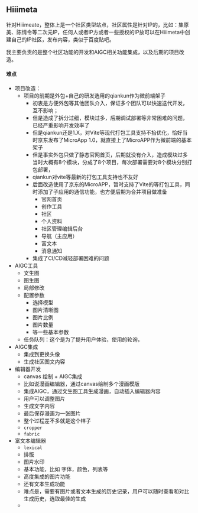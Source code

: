 ## Hiiimeta

针对Hiiimeate，整体上是一个社区类型站点，社区属性是针对IP的，比如：集原美、陈情令等二次元IP，任何人或者IP方或者一些授权的IP放可以在Hiiimeta中创建自己的IP社区，发布内容，类似于百度贴吧。

我主要负责的是整个社区功能的开发和AIGC相关功能集成，以及后期的项目改造。

#### 难点

- 项目改造：
  - 项目的前期是外包+自己的研发选用的qiankun作为微前端架子
    - 初衷是方便外包等其他团队介入，保证多个团队可以快速迭代开发，互不影响；
    - 但是造成了拆分过细，模块过多，后期调试部署等非常困难的问题，已经严重影响开发效率了
    - 但是qiankun还是1.X，对Vite等现代打包工具支持不抬优化，恰好当时京东发布了MicroApp 1.0，就直接上了MicroAPP作为微前端的基本架子
    - 但是事实外包只做了静态官网首页，后期就没有介入，造成模块过多当时大概有8个模块，分成了8个项目，每次部署需要对8个模块分别打包部署，
    - qiankun对vite等最新的打包工具支持也不友好
    - 后面改造使用了京东的MicroAPP，暂时支持了Vite的等打包工具，同时添加了子应用的通信功能，也方便后期为合并项目做准备
      - 官网首页
      - 创作工具
      - 社区
      - 个人资料
      - 社区管理编辑后台
      - 导航（主应用）
      - 富文本
      - 消息通知
    - 集成了CI/CD减轻部署困难的问题
- AIGC工具
  - 文生图
  - 图生图
  - 局部修改
  - 配置参数
    - 选择模型
    - 图片清晰图
    - 图片比例
    - 图片数量
    - 等一些基本参数
  - 任务队列：这个是为了提升用户体验，使用的轮询，
- AIGC集成
  - 集成到更换头像
  - 生成社区图文内容
- 编辑器开发
  - canvas 绘制 + AIGC集成
  - 比如说漫画编辑器，通过canvas绘制多个漫画模版
  - 集成AIGC，通过文生图工具生成漫画，自动插入编辑器内容
  - 用户可以调整图片
  - 生成文字内容
  - 最后保存漫画为一张图片
  - 整个过程差不多就是这个样子
  - `cropper` 
  - `fabric` 
- 富文本编辑器
  - `lexical` 
  - 排版
  - 图片水印
  - 基本功能，比如 字体，颜色，列表等
  - 高度集成的图片功能
  - 还有文本生成功能
  - 难点是，需要有图片或者文本生成的历史记录，用户可以随时查看和对比生成历史，选取最佳的生成
  - 
  



